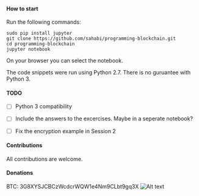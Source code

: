 #### How to start

Run the following commands:

```
sudo pip install jupyter
git clone https://github.com/sahabi/programming-blockchain.git
cd programming-blockchain
jupyter notebook
```

On your browser you can select the notebook. 

The code snippets were run using Python 2.7. There is no guruantee with Python 3.


#### TODO

- [ ] Python 3 compatibility
- [ ] Include the answers to the excercises. Maybe in a seperate notebook?
- [ ] Fix the encryption example in Session 2


#### Contributions

All contributions are welcome.


#### Donations

BTC: 3G8XYSJCBCzWcdcrWQW1e4Nm9CLbt9gq3X
![Alt text](/relative/path/to/img.jpg?raw=true "Optional Title")